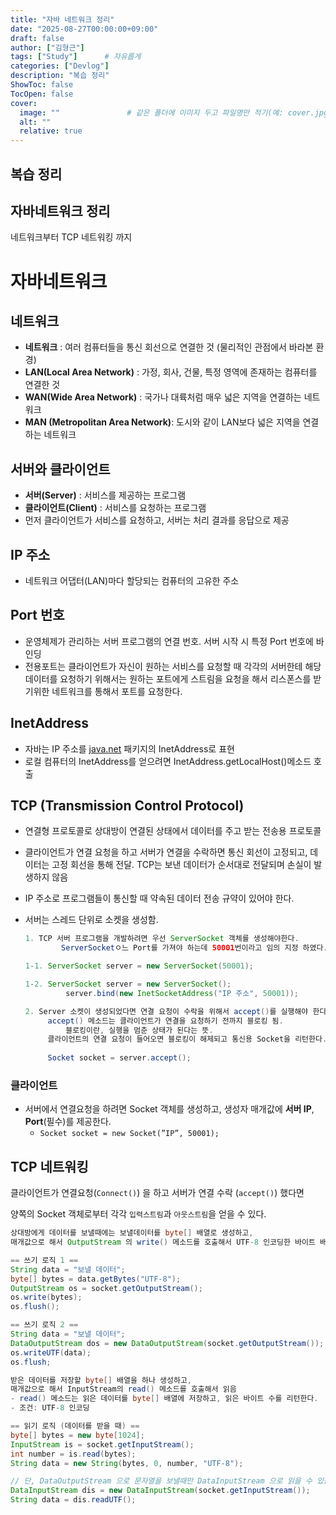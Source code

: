 ```yaml
---
title: "자바 네트워크 정리"
date: "2025-08-27T00:00:00+09:00"   
draft: false            
author: ["김형근"]         
tags: ["Study"]      # 자유롭게
categories: ["Devlog"]
description: "복습 정리"
ShowToc: false
TocOpen: false
cover:
  image: ""               # 같은 폴더에 이미지 두고 파일명만 적기(예: cover.jpg)
  alt: ""
  relative: true
---
```

## 복습 정리

## 자바네트워크 정리
네트워크부터 TCP 네트워킹 까지

# 자바네트워크

## 네트워크

- **네트워크** : 여러 컴퓨터들을 통신 회선으로 연결한 것 (물리적인 관점에서 바라본 환경)
- **LAN(Local Area Network)** : 가정, 회사, 건물, 특정 영역에 존재하는 컴퓨터를 연결한 것
- **WAN(Wide Area Network)** : 국가나 대륙처럼 매우 넓은 지역을 연결하는 네트워크
- **MAN (Metropolitan Area Network)**: 도시와 같이 LAN보다 넓은 지역을 연결하는 네트워크

## 서버와 클라이언트

- **서버(Server)** : 서비스를 제공하는 프로그램
- **클라이언트(Client)** : 서비스를 요청하는 프로그램
- 먼저 클라이언트가 서비스를 요청하고, 서버는 처리 결과를 응답으로 제공

## IP 주소

- 네트워크 어댑터(LAN)마다 할당되는 컴퓨터의 고유한 주소

## Port 번호

- 운영체제가 관리하는 서버 프로그램의 연결 번호. 서버 시작 시 특정 Port 번호에 바인딩
- 전용포트는 클라이언트가 자신이 원하는 서비스를 요청할 때 각각의 서버한테 해당 데이터를 요청하기 위해서는 원하는 포트에게 스트림을 요청을 해서 리스폰스를 받기위한 네트워크를 통해서 포트를 요청한다.

## InetAddress

- 자바는 IP 주소를 [java.net](http://java.net) 패키지의 InetAddress로 표현
- 로컬 컴퓨터의 InetAddress를 얻으려면 InetAddress.getLocalHost()메소드 호출

## TCP (Transmission Control Protocol)

- 연결형 프로토콜로 상대방이 연결된 상태에서 데이터를 주고 받는 전송용 프로토콜
- 클라이언트가 연결 요청을 하고 서버가 연결을 수락하면 통신 회선이 고정되고, 데이터는 고정 회선을 통해 전달. TCP는 보낸 데이터가 순서대로 전달되며 손실이 발생하지 않음
- IP 주소로 프로그램들이 통신할 때 약속된 데이터 전송 규약이 있어야 한다.
- 서버는 스레드 단위로 소켓을 생성함.

    ```java
    1. TCP 서버 프로그램을 개발하려면 우선 ServerSocket 객체를 생성해야한다.
    		ServerSocketㅇ느 Port를 가져야 하는데 50001번이라고 임의 지정 하였다.
    
    1-1. ServerSocket server = new ServerSocket(50001);
    
    1-2. ServerSocket server = new ServerSocket();
    		 server.bind(new InetSocketAddress("IP 주소", 50001));
    ```

    ```java
    2. Server 소켓이 생성되었다면 연결 요청이 수락을 위해서 accept()를 실행해야 한다. 
    	 accept() 메소드는 클라이언트가 연결을 요청하기 전까지 블로킹 됨.
    		 블로킹이란, 실행을 멈춘 상태가 된다는 뜻.
    	 클라이언트의 연결 요청이 들어오면 블로킹이 해제되고 통신용 Socket을 리턴한다.
    	 
    	 Socket socket = server.accept();
    ```


### 클라이언트

- 서버에서 연결요청을 하려면 Socket 객체를 생성하고, 생성자 매개값에 **서버 IP**, **Port**(필수)를 제공한다.
    - `Socket socket = new Socket(”IP”, 50001);`

## TCP 네트워킹

클라이언트가 연결요청(`Connect()`) 을 하고 서버가 연결 수락 (`accept()`) 했다면

양쪽의 Socket 객체로부터 각각 `입력스트림`과 `아웃스트림`을 얻을 수 있다.

```java
상대방에게 데이터를 보낼때에는 보낼데이터를 byte[] 배열로 생성하고, 
매개값으로 해서 OutputStream 의 write() 메소드를 호출해서 UTF-8 인코딩한 바이트 배열로 전송한다.

== 쓰기 로직 1 ==
String data = "보낼 데이터";
byte[] bytes = data.getBytes("UTF-8");
OutputStream os = socket.getOutputStream();
os.write(bytes);
os.flush();

== 쓰기 로직 2 ==
String data = "보낼 데이터";
DataOutputStream dos = new DataOutputStream(socket.getOutputStream());
os.writeUTF(data);
os.flush;
```

```java
받은 데이터를 저장할 byte[] 배열을 하나 생성하고,
매개값으로 해서 InputStream의 read() 메소드를 호출해서 읽음
- read() 메소드는 읽은 데이터를 byte[] 배열에 저장하고, 읽은 바이트 수를 리턴한다.
- 조건: UTF-8 인코딩

== 읽기 로직 (데이터를 받을 때) ==
byte[] bytes = new byte[1024];
InputStream is = socket.getInputStream();
int number = is.read(bytes);
String data = new String(bytes, 0, number, "UTF-8");

// 단, DataOutputStream 으로 문자열을 보낼때만 DataInputStream 으로 읽을 수 있음.
DataInputStream dis = new DataInputStream(socket.getInputStream());
String data = dis.readUTF();
```